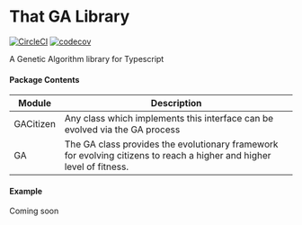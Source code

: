 # That GA Library

[![CircleCI](https://circleci.com/gh/ThatDevCompany/that-ga-library/tree/master.svg?style=svg)](https://circleci.com/gh/ThatDevCompany/that-ga-library/tree/master)
[![codecov](https://codecov.io/gh/ThatDevCompany/that-ga-library/branch/master/graph/badge.svg)](https://codecov.io/gh/ThatDevCompany/that-ga-library)

A Genetic Algorithm library for Typescript

#### Package Contents
|Module|Description|
|---|---|
|GACitizen|Any class which implements this interface can be evolved via the GA process|
|GA|The GA class provides the evolutionary framework for evolving citizens to reach a higher and higher level of fitness.|

#### Example
Coming soon